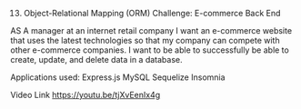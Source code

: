13. Object-Relational Mapping (ORM) Challenge: 
E-commerce Back End

AS A manager at an internet retail company
I want an e-commerce website that uses the latest technologies
so that my company can compete with other e-commerce companies.
I want to be able to successfully be able to create, update, and delete data in a database.

Applications used:
Express.js
MySQL
Sequelize
Insomnia

Video Link
https://youtu.be/tjXvEenIx4g
